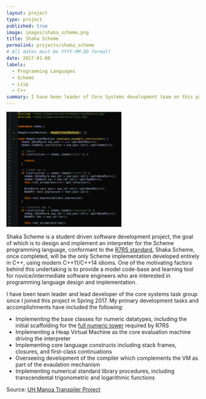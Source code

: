 ```yaml
---
layout: project
type: project
published: true
image: images/shaka_scheme.png
title: Shaka Scheme
permalink: projects/shaka_scheme
# All dates must be YYYY-MM-DD format!
date: 2017-01-08
labels:
  - Programming Languages
  - Scheme
  - Lisp
  - C++
summary: I have been leader of Core Systems development team on this project for the past 2, going on 3 semesters.
---
```


<img class="ui medium right floated rounded image" src="/images/shaka_scheme.png" height=300 width=300>

Shaka Scheme is a student driven software development project, the goal of which is to design and implement an interpreter for the Scheme programming language, conformant to the <a href="https://bitbucket.org/cowan/r7rs-wg1-infra/src/default/R7RSHomePage.md?fileviewer=file-view-default"> R7RS standard.</a> Shaka Scheme, once completed, will be the only Scheme implementation developed entirely in C++, using modern C++11/C++14 idioms. One of the motivating factors behind this undertaking is to provide a model code-base and learning tool for novice/intermediate software engineers who are interested in programming language design and implementation.

I have been team leader and lead developer of the core systems task group since I joined this project in Spring 2017. My primary development tasks and accomplishments have included the following:

<ul>
  <li>Implementing the base classes for numeric datatypes, including the initial scaffolding for the <a href="https://en.wikipedia.org/wiki/Numerical_tower">full numeric tower</a> required by R7RS</li>
  <li>Implementing a Heap Virtual Machine as the core evaluation machine driving the interpreter</li>
  <li>Implementing core language constructs including stack frames, closures, and first-class continuations</li>
  <li>Overseeing development of the compiler which complements the VM as part of the evaulation mechanism</li>
  <li>Implementing numerical standard library procedures, including transcendental trigonometric and logarithmic functions</li>
</ul>

Source: <a href="https://github.com/uhmanoa-transpiler-project/shaka-scheme"><i class="large github icon"></i>UH Manoa Transpiler Project</a>



